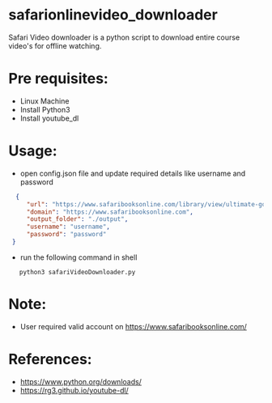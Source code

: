 # safarionlinevideo_downloader
Safari Video downloader is a python script to download entire course video's for offline watching.



# Pre requisites:
 * Linux Machine
 * Install Python3
 * Install youtube_dl
 
 # Usage:
   * open config.json file and update required details like username and password
   ```json
     {
        "url": "https://www.safaribooksonline.com/library/view/ultimate-go-programming/9780134757476/",
        "domain": "https://www.safaribooksonline.com",
        "output_folder": "./output",
        "username": "username",
        "password": "password"
    }
```
   * run the following command in shell
   ```
      python3 safariVideoDownloader.py
 ```
 # Note:
 * User required valid account on https://www.safaribooksonline.com/

 # References:
 * https://www.python.org/downloads/
 * https://rg3.github.io/youtube-dl/
